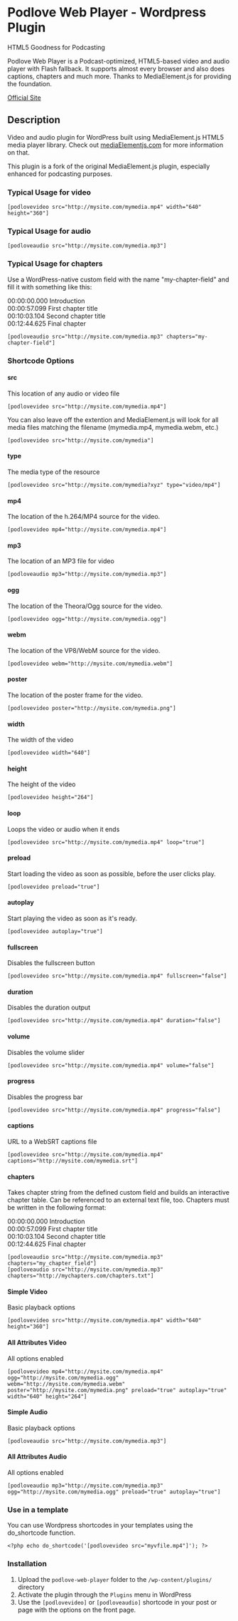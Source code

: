 # Podlove Web Player - Wordpress Plugin

HTML5 Goodness for Podcasting

Podlove Web Player is a Podcast-optimized, HTML5-based video and audio player with Flash fallback. It supports almost every browser and also does captions, chapters and much more. Thanks to MediaElement.js for providing the foundation.

[Official Site](http://podlove.org/podlove-web-player/)

## Description

Video and audio plugin for WordPress built using MediaElement.js HTML5 media player library.
Check out <a href="http://mediaelementjs.com/">mediaElementjs.com</a> for more information on that.

This plugin is a fork of the original MediaElement.js plugin, especially enhanced for podcasting purposes.

### Typical Usage for video

    [podlovevideo src="http://mysite.com/mymedia.mp4" width="640" height="360"]
	
### Typical Usage for audio

    [podloveaudio src="http://mysite.com/mymedia.mp3"]	

### Typical Usage for chapters

Use a WordPress-native custom field with the name "my-chapter-field" and fill it with something like this:

00:00:00.000 Introduction  
00:00:57.099 First chapter title  
00:10:03.104 Second chapter title  
00:12:44.625 Final chapter
    
    [podloveaudio src="http://mysite.com/mymedia.mp3" chapters="my-chapter-field"]

###  Shortcode Options

#### src
This location of any audio or video file
    
    [podlovevideo src="http://mysite.com/mymedia.mp4"]
    
You can also leave off the extention and MediaElement.js will look for all media files matching the filename (mymedia.mp4, mymedia.webm, etc.)  

    [podlovevideo src="http://mysite.com/mymedia"]
    
#### type
The media type of the resource
    
    [podlovevideo src="http://mysite.com/mymedia?xyz" type="video/mp4"]    

#### mp4
The location of the h.264/MP4 source for the video.
    
    [podlovevideo mp4="http://mysite.com/mymedia.mp4"]
    
#### mp3
The location of an MP3 file for video
    
    [podloveaudio mp3="http://mysite.com/mymedia.mp3"]    

#### ogg
The location of the Theora/Ogg source for the video.

    [podlovevideo ogg="http://mysite.com/mymedia.ogg"]

#### webm
The location of the VP8/WebM source for the video.

    [podlovevideo webm="http://mysite.com/mymedia.webm"]

#### poster
The location of the poster frame for the video.

    [podlovevideo poster="http://mysite.com/mymedia.png"]

#### width
The width of the video

    [podlovevideo width="640"]

#### height
The height of the video

    [podlovevideo height="264"]
    
#### loop
Loops the video or audio when it ends
    
    [podlovevideo src="http://mysite.com/mymedia.mp4" loop="true"]    

#### preload
Start loading the video as soon as possible, before the user clicks play.

    [podlovevideo preload="true"]

#### autoplay
Start playing the video as soon as it's ready.

    [podlovevideo autoplay="true"]

#### fullscreen
Disables the fullscreen button
    
    [podlovevideo src="http://mysite.com/mymedia.mp4" fullscreen="false"]
    
#### duration
Disables the duration output
    
    [podlovevideo src="http://mysite.com/mymedia.mp4" duration="false"]   
    
#### volume
Disables the volume slider
    
    [podlovevideo src="http://mysite.com/mymedia.mp4" volume="false"]    
    
#### progress
Disables the progress bar
    
    [podlovevideo src="http://mysite.com/mymedia.mp4" progress="false"] 
    
#### captions
URL to a WebSRT captions file
    
    [podlovevideo src="http://mysite.com/mymedia.mp4" captions="http://mysite.com/mymedia.srt"]  

#### chapters
Takes chapter string from the defined custom field and builds an interactive chapter table. Can be referenced to an external text file, too.
Chapters must be written in the following format:

00:00:00.000 Introduction  
00:00:57.099 First chapter title  
00:10:03.104 Second chapter title  
00:12:44.625 Final chapter  
    
    [podloveaudio src="http://mysite.com/mymedia.mp3" chapters="my_chapter_field"]                
    [podloveaudio src="http://mysite.com/mymedia.mp3" chapters="http://mychapters.com/chapters.txt"]              

#### Simple Video
Basic playback options

    [podlovevideo src="http://mysite.com/mymedia.mp4" width="640" height="360"]

#### All Attributes Video
All options enabled

    [podlovevideo mp4="http://mysite.com/mymedia.mp4" ogg="http://mysite.com/mymedia.ogg" webm="http://mysite.com/mymedia.webm" poster="http://mysite.com/mymedia.png" preload="true" autoplay="true" width="640" height="264"]

#### Simple Audio
Basic playback options

    [podloveaudio src="http://mysite.com/mymedia.mp3"]

#### All Attributes Audio
All options enabled

    [podloveaudio mp3="http://mysite.com/mymedia.mp3" ogg="http://mysite.com/mymedia.ogg" preload="true" autoplay="true"]


###  Use in a template
You can use Wordpress shortcodes in your templates using the do_shortcode function.

	<?php echo do_shortcode('[podlovevideo src="myvfile.mp4"]'); ?>

### Installation

1. Upload the `podlove-web-player` folder to the `/wp-content/plugins/` directory
2. Activate the plugin through the `Plugins` menu in WordPress
3. Use the `[podlovevideo]` or `[podloveaudio]` shortcode in your post or page with the options on the front page.